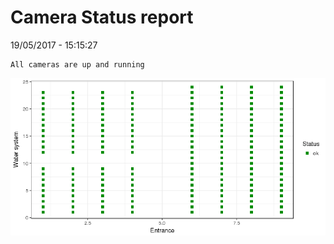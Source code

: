 Camera Status report
================
19/05/2017 - 15:15:27

    All cameras are up and running

![](camreport_files/figure-markdown_github/unnamed-chunk-2-1.png)
